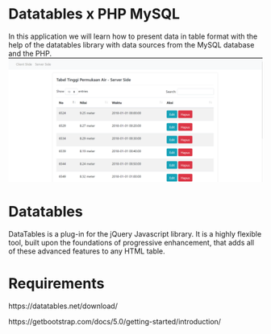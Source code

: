 # Datatables x PHP MySQL
In this application we will learn how to present data in table format with the help of the datatables library with data sources from the MySQL database and the PHP.
<img src="img/1.png" alt="">

# Datatables
DataTables is a plug-in for the jQuery Javascript library. It is a highly flexible tool, built upon the foundations of progressive enhancement, that adds all of these advanced features to any HTML table.


# Requirements
<p>https://datatables.net/download/</p>
<p>https://getbootstrap.com/docs/5.0/getting-started/introduction/</p>



